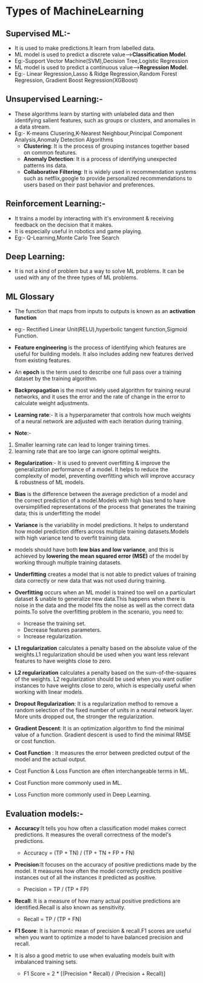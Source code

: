 # Types of MachineLearning

## Supervised ML:-
- It is used to make predictions.It learn from labelled data.
- ML model is used to predict a discrete value-->**Classification Model**.
- Eg:-Support Vector Machine(SVM),Decision Tree,Logistic Regression
- ML model is used to predict a continuous value-->**Regression Model**.
- Eg:- Linear Regression,Lasso & Ridge Regression,Random Forest Regression, Gradient Boost Regression(XGBoost)

## Unsupervised Learning:- 
- These algorithms learn by starting with unlabeled data and then identifying salient features, such as groups or clusters, and anomalies in a data stream.
- Eg:- K-means Clusering,K-Nearest Neighbour,Principal Component Analysis,Anomaly Detection Algorithms
    - **Clustering**: It is the process of grouping instances together based on common features.
    - **Anomaly Detection**: It is a process of identifying unexpected patterns ins data.
    - **Collaborative Filtering**: It is widely used in recommendation systems such as netflix,google to provide personalized recommendations to users based on their past behavior and preferences.

## Reinforcement Learning:-
- It trains a model by interacting with it's environment & receiving feedback on the decision that it makes.
- It is especially useful in robotics and game playing.
- Eg:- Q-Learning,Monte Carlo Tree Search

## Deep Learning:
- It is not a kind of problem but a way to solve ML problems. It can be used with any of the three types of ML problems.

## ML Glossary

- The function that maps from inputs to outputs is known as an **activation function**
- eg:- Rectified Linear Unit(RELU),hyperbolic tangent function,Sigmoid Function.

- **Feature engineering** is the process of identifying which features are useful for building models. It also includes adding new features derived from existing features.

- An **epoch** is the term used to describe one full pass over a training dataset by the training algorithm.

- **Backpropagation** is the most widely used algorithm for training neural networks, and it uses the error and the rate of change in the error to 
calculate weight adjustments.

- **Learning rate**:- It is a hyperparameter that controls how much weights of a neural network are adjusted with each iteration during training.
- **Note**:-
1. Smaller learning rate can lead to longer training times.
2. learning rate that are too large can ignore optimal weights.

- **Regularization**:- It is used to prevent overfitting & improve the generalization performance of a model. It helps to reduce the complexity of model, preventing overfitting which will improve accuracy & robustness of ML models.

- **Bias** is the difference between the average prediction of a model and the correct prediction of a model.Models with high bias tend to have oversimplified representations of the process that generates the training data; this is underfitting the model

- **Variance** is the variability in model predictions. It helps to understand how model prediction differs across multiple training datasets.Models 
with high variance tend to overfit training data.

- models should have both **low bias and low variance**, and this is achieved by **lowering the mean squared error (MSE)** of the model by working through multiple training datasets.

- **Underfitting** creates a model that is not able to predict values of training data correctly or new data that was not used during training.

- **Overfitting** occurs when an ML model is trained too well on a particulart dataset & unable to generalize new data.This happens when 
there is noise in the data and the model fits the noise as well as the correct data points.To solve the overfitting problem in the scenario, you need to:
  -  Increase the training set.
  -  Decrease features parameters.
  -  Increase regularization.

- **L1 regularization** calculates a penalty based on the absolute value of the weights.L1 regularization should be used when you want less relevant features to have weights close to zero.

- **L2 regularization** calculates a penalty based on the sum-of-the-squares of the weights. L2 regularization should 
be used when you want outlier instances to have weights close to zero, which is especially useful when working with linear models.


- **Dropout Regularization**: It is a regularization method to remove a random selection of the fixed number of units in a neural network layer. More units dropped out, the stronger the regularization.

- **Gradient Descent**: It is an optimization algorithm to find the minimal value of a function. Gradient descent is used to find the minimal RMSE or cost function.
- **Cost Function** : It measures the error between predicted output of the model and the actual output.
 -  Cost Function & Loss Function are often interchangeable terms in ML.
 -  Cost Function more commonly used in ML.
 -  Loss Function more commonly used in Deep Learning.

## Evaluation models:-

- **Accuracy**:It tells you how often a classification model makes correct predictions. It measures the overall correctness of the model's predictions.
  - Accuracy = (TP + TN) / (TP + TN + FP + FN)

- **Precision**:It focuses on the accuracy of positive predictions made by the model. It measures how often the model correctly predicts positive instances out of all the instances it predicted as positive.
	- Precision = TP / (TP + FP)

- **Recall**: It is a measure of how many actual positive predictions are identified.Recall is also known as sensitivity.
  - Recall = TP / (TP + FN)

- **F1 Score**: It is harmonic mean of precision & recall.F1 scores are useful when you want to optimize a model to have balanced precision and 
recall.
-  It is also a good metric to use when evaluating models built with imbalanced training sets.
	- F1 Score = 2 * [(Precision * Recall) / (Precision + Recall)]
